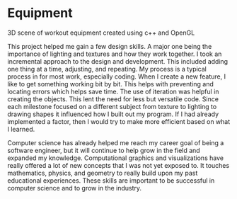 # Equipment
3D scene of workout equipment created using c++ and OpenGL

This project helped me gain a few design skills. A major one being the importance of lighting and textures and how they work together. I took an incremental approach to the design and development. This included adding one thing at a time, adjusting, and repeating. My process is a typical process in for most work, especially coding. When I create a new feature, I like to get something working bit by bit. This helps with preventing and locating errors which helps save time. The use of iteration was helpful in creating the objects. This lent the need for less but versatile code. Since each milestone focused on a different subject from texture to lighting to drawing shapes it influenced how I built out my program. If I had already implemented a factor, then I would try to make more efficient based on what I learned.  

Computer science has already helped me reach my career goal of being a software engineer, but it will continue to help grow in the field and expanded my knowledge. Computational graphics and visualizations have really offered a lot of new concepts that I was not yet exposed to. It touches mathematics, physics, and geometry to really build upon my past educational experiences. These skills are important to be successful in computer science and to grow in the industry.  
